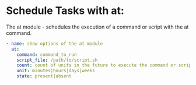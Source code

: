# Schedule Tasks with at:

The at module - schedules the execution of a command or script with the at command.

```yaml
- name: show options of the at module
  at:
    command: command_to_run
    script_file: /path/to/script.sh
    count: count of units in the future to execute the command or script
    unit: minutes|hours|days|weeks 
    state: present|absent
```
